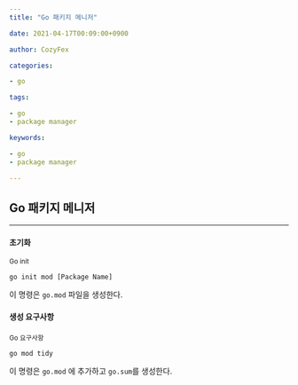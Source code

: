 ```yaml
---
title: "Go 패키지 메니저"

date: 2021-04-17T00:09:00+0900

author: CozyFex

categories:

- go

tags:

- go
- package manager

keywords:

- go
- package manager

---
```

## Go 패키지 메니저
----

#### 초기화

<sub>Go init</sub>

```shell
go init mod [Package Name]
```

이 명령은 `go.mod` 파일을 생성한다.

#### 생성 요구사항

<sub>Go 요구사항</sub>

```shell
go mod tidy
```

이 명령은 `go.mod` 에 추가하고 `go.sum`를 생성한다.



